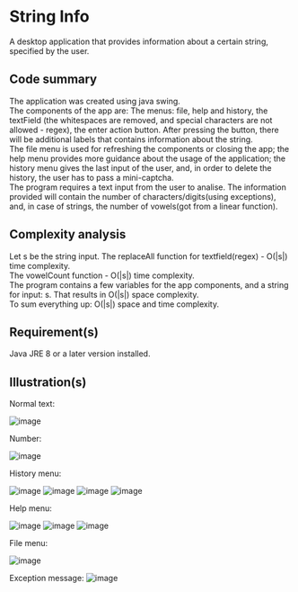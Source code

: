 # String Info

A desktop application that provides information about a certain string, specified by the user.

## Code summary
The application was created using java swing.<br/>
The components of the app are: The menus: file, help and history, the textField (the whitespaces are removed, and special characters are not allowed - regex), the enter action button. After pressing the button, there will be additional labels that contains information about the string. <br/>
The file menu is used for refreshing the components or closing the app; the help menu provides more guidance about the usage of the application; the history menu gives the last input of the user, and, in order to delete the history, the user has to pass a mini-captcha. <br/>
The program requires a text input from the user to analise. The information provided will contain the number of characters/digits(using exceptions), and, in case of strings, the number of vowels(got from a linear function). <br/>


## Complexity analysis
Let s be the string input.
The replaceAll function for textfield(regex) - O(|s|) time complexity. <br/>
The vowelCount function - O(|s|) time complexity. <br/>
The program contains a few variables for the app components, and a string for input: s. That results in O(|s|) space complexity. <br/>
To sum everything up: O(|s|) space and time complexity.

## Requirement(s)
Java JRE 8 or a later version installed.

## Illustration(s)

Normal text:

![image](https://github.com/Rares8921/Projects/blob/master/2019/Java/String%20Info/text.png?raw=true)

Number:

![image](https://github.com/Rares8921/Projects/blob/master/2019/Java/String%20Info/number.png?raw=true)

History menu:

![image](https://github.com/Rares8921/Projects/blob/master/2019/Java/String%20Info/historyMenu.png?raw=true)
![image](https://github.com/Rares8921/Projects/blob/master/2019/Java/String%20Info/historyMenudelete.png?raw=true)
![image](https://github.com/Rares8921/Projects/blob/master/2019/Java/String%20Info/historyMenuSuccesulClear.png?raw=true)
![image](https://github.com/Rares8921/Projects/blob/master/2019/Java/String%20Info/historyMenuError.png?raw=true)

Help menu:

![image](https://github.com/Rares8921/Projects/blob/master/2019/Java/String%20Info/helpMenu.png?raw=true)
![image](https://github.com/Rares8921/Projects/blob/master/2019/Java/String%20Info/helpMenuInfo.png?raw=true)
![image](https://github.com/Rares8921/Projects/blob/master/2019/Java/String%20Info/helpMenuSpecialCharacters.png?raw=true)

File menu:

![image](https://github.com/Rares8921/Projects/blob/master/2019/Java/String%20Info/fileMenu.png?raw=true)

Exception message:
![image](https://github.com/Rares8921/Projects/blob/master/2019/Java/String%20Info/exceptionMessage.png?raw=true)
